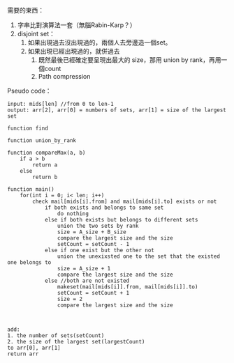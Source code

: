 需要的東西：

1. 字串比對演算法一套（無腦Rabin-Karp？）
2. disjoint set：
    1. 如果出現過去沒出現過的，兩個人去旁邊造一個set。
    2. 如果出現已經出現過的，就併過去
        1. 既然最後已經確定要呈現出最大的 size，那用 union by rank，再用一個count
        2. Path compression

Pseudo code：
```pseudocode
input: mids[len] //from 0 to len-1
output: arr[2], arr[0] = numbers of sets, arr[1] = size of the largest set

function find

function union_by_rank

function compareMax(a, b)
	if a > b
		return a
	else
		return b

function main()
	for(int i = 0; i< len; i++)
		check mail[mids[i].from] and mail[mids[i].to] exists or not
			if both exists and belongs to same set
				do nothing
			else if both exists but belongs to different sets
				union the two sets by rank
				size = A_size + B_size
				compare the largest size and the size
				setCount = setCount - 1
			else if one exist but the other not
				union the unexixsted one to the set that the existed one belongs to
				size = A_size + 1
				compare the largest size and the size
			else //both are not existed
				makeset(mail[mids[i]].from, mail[mids[i]].to)
				setCount = setCount + 1
				size = 2
				compare the largest size and the size



add:
1. the number of sets(setCount)
2. the size of the largest set(largestCount)
to arr[0], arr[1]
return arr

```


